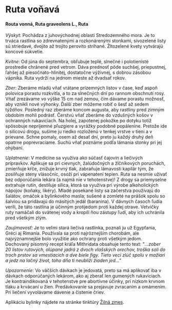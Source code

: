Ruta voňavá
===========

#### Routa vonná, Ruta graveolens L., Ruta

*Výskyt*: Pochádza z juhovýchodnej oblasti Stredozemného mora. Je to trváca
rastlina so zdrevnatenými a rozkonárenými stonkami, sivozelené listy sú
striedavé, dvojito až trojito perovito strihané. Žltozelené kvety vytvárajú
koncové súkvetie.

*Kvitne*: Od júna do septembra, obľubuje teplé, slnečné i polotienisté
prostredie chránené pred vetrom. Dáva prednosť pôde suchšej, priepustnej, ľahšej
až piesočnato-hlinitej, dostatočne výživnej, s dobrou zásobou vápnika. Ruta
vydrží na jednom mieste až dvadsať rokov.

*Zber*: Zberáme mladú vňať vrátane prízemných listov v čase, keď aspoň polovica
porastu rozkvitla, a to za slnečných dní po rannom obschnutí rosy. Vňať
zrezávame vo výške 15 cm nad zemou, čím dávame porastu možnosť, aby vznikli nové
výhonky. Ďalší zber môžeme robiť o šesť až sedem týždňov. Posledný raz zberáme
koncom augusta, aby rastliny pred zimným obdobím mohli podrásť. Čerstvú vňať
zberáme do vzdušných košov v ochranných rukaviciach. Na holej, zapotenej pokožke
po dotyku totiž spôsobuje nepríjemné pľuzgiere a vyrážky podobné popálenine.
Pretože ide o silicovú drogu, sušíme ju riedko rozloženú v tenkej vrstve v tieni
a v prievane. Schne pomaly, osem až desať dní, preto ju každý druhý deň opatrne
poprevraciame. Suchú vňať poznáme podľa lámania stonky pri jej ohýbaní.

*Uplatnenie*: V medicíne sa využíva ako súčasť čajovín a liečivých prípravkov.
Aplikuje sa pri cievnych, žalúdočných a žlčníkových poruchách, zmierňuje kŕče,
znižuje krvný tlak, zabraňuje lámavosti kapilár tým, že zosilňuje steny
vlásočníc, osoží pri vápenatení tepien. Ruta sa nesmie užívať bez odporúčania
lekára (a najmä nie v tehotenstve)! Z drogy sa priemyselne extrahuje rutín,
destiluje silica, ktorá sa využíva pri výrobe alkoholických nápojov (koňaky,
likéry). Mladé posekané listy sa začerstva používajú do šalátov, omáčok a
bylinkového masla; sušené a zomleté na prášok spolu so šalviou sa pridávajú do
mäsitých jedál (baranina). V dávnych časoch ľudia verili, že táto rastlina je
účinným protijedom proti každej otrave. Vetvičky ruty namáčali do svätenej vody
a kropili ňou zástupy ľudí, aby ich uchránila pred všetkým zlým.

*Zaujímavosť*: Je to veľmi stará liečivá rastlinka, poznali ju už Egypťania,
Gréci aj Rimania. Používala sa proti najrôznejším chorobám, ale najvýznamnejšie
bolo využitie ako ochrany proti všetkým jedom. Dochovaný písomný recept kráľa
Mithridata obsahuje tento text: "*...zober 20 listov rutových, olúpané jadrá z
dvoch vlašských orechov, troška soli do troch prstov sa vmestiacich a dve biele
figy. Tieto veci zlúč spolu v mažiari a jedz na lačný život, toho dňa ti
neublíži žiaden jed..."*

*Upozornenie*: Vo väčších dávkach je jedovatá, preto sa má aplikovať iba v
dávkach odporúčaných lekárom, ako aj zberať len gumených rukaviciach. Je
kontraindikovaná v tehotenstve pre abortívne účinky, pri nízkom krvnom tlaku a
krvácaní u žien. Predávkovanie sa prejavuje zvracaním a omámením. Pri liečení
vyvolávame dávenie a čistenie čriev.

Aplikáciu bylinky nájdete na stránke tinktúry [Žilná zmes](/sip/tinktury/zmes-zilna).
